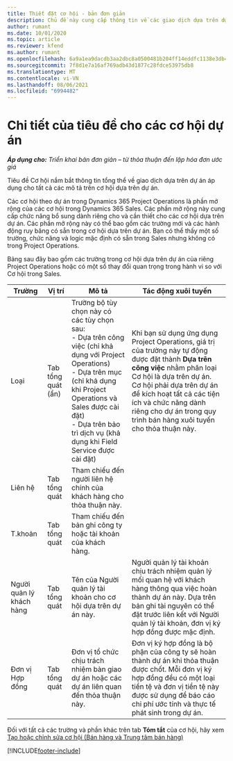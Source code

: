 ```yaml
---
title: Thiết đặt cơ hội - bản đơn giản
description: Chủ đề này cung cấp thông tin về các giao dịch dựa trên dự án và các mô tả cơ hội dựa trên dự án.
author: rumant
ms.date: 10/01/2020
ms.topic: article
ms.reviewer: kfend
ms.author: rumant
ms.openlocfilehash: 6a9a1ea9dacdb3aa2dbc8a0500481b204ff14eddfc1138e3db43ff568d7cd48b
ms.sourcegitcommit: 7f8d1e7a16af769adb43d1877c28fdce53975db8
ms.translationtype: MT
ms.contentlocale: vi-VN
ms.lasthandoff: 08/06/2021
ms.locfileid: "6994482"
---
```

# <a name="header-details-for-project-opportunities"></a>Chi tiết của tiêu đề cho các cơ hội dự án

_**Áp dụng cho:** Triển khai bản đơn giản – từ thỏa thuận đến lập hóa đơn ước giá_

Tiêu đề Cơ hội nắm bắt thông tin tổng thể về giao dịch dựa trên dự án áp dụng cho tất cả các mô tả trên cơ hội dựa trên dự án.

Các cơ hội theo dự án trong Dynamics 365 Project Operations là phần mở rộng của các cơ hội trong Dynamics 365 Sales. Các phần mở rộng này cung cấp chức năng bổ sung dành riêng cho và cần thiết cho các cơ hội dựa trên dự án. Các phần mở rộng này có thể bao gồm các trường mới và các hành động ruy băng có sẵn trong cơ hội dựa trên dự án. Bạn có thể thấy một số trường, chức năng và logic mặc định có sẵn trong Sales nhưng không có trong Project Operations.

Bảng sau đây bao gồm các trường trong cơ hội dựa trên dự án của riêng Project Operations hoặc có một số thay đổi quan trọng trong hành vi so với Cơ hội trong Sales.

| **Trường** | **Vị trí** | **Mô tả** | **Tác động xuôi tuyến** |
| --- | --- | --- | --- |
| Loại | Tab tổng quát (ẩn) | Trường bộ tùy chọn này có các tùy chọn sau:</br>- Dựa trên công việc (chỉ khả dụng với Project Operations)</br>- Dựa trên mục (chỉ khả dụng khi Project Operations và Sales được cài đặt)</br>- Dựa trên bảo trì dịch vụ (khả dụng khi Field Service được cài đặt) | Khi bạn sử dụng ứng dụng Project Operations, giá trị của trường này tự động được đặt thành **Dựa trên công việc** nhằm phân loại Cơ hội là dựa trên dự án. Cơ hội phải dựa trên dự án để kích hoạt tất cả các tiện ích và chức năng dành riêng cho dự án trong quy trình bán hàng xuôi tuyến cho thỏa thuận này. |
| Liên hệ | Tab tổng quát | Tham chiếu đến người liên hệ chính của khách hàng cho thỏa thuận này. | |
| T.khoản | Tab tổng quát | Tham chiếu đến bản ghi công ty hoặc tài khoản của khách hàng. | |
| Người quản lý khách hàng | Tab tổng quát | Tên của Người quản lý tài khoản cho cơ hội dựa trên dự án này. | Người quản lý tài khoản chịu trách nhiệm quản lý mối quan hệ với khách hàng thông qua việc hoàn thành dự án này. Dựa trên bản ghi tài nguyên có thể đặt trước liên kết với Người quản lý tài khoản, đơn vị ký hợp đồng được mặc định. |
| Đơn vị Hợp đồng | Tab tổng quát | Đơn vị tổ chức chịu trách nhiệm bàn giao dự án hoặc các dự án liên quan đến thỏa thuận này. | Đơn vị ký hợp đồng là bộ phận của công ty sẽ hoàn thành dự án khi thỏa thuận được chốt. Mỗi đơn vị ký hợp đồng đều có một loại tiền tệ và đơn vị tiền tệ này được sử dụng để báo cáo chi phí ước tính và thực tế phát sinh trong dự án. |

Đối với tất cả các trường và phần khác trên tab **Tóm tắt** của cơ hội, hãy xem [Tạo hoặc chỉnh sửa cơ hội (Bán hàng và Trung tâm bán hàng)](/dynamics365/sales-enterprise/create-edit-opportunity-sales)


[!INCLUDE[footer-include](../../includes/footer-banner.md)]
